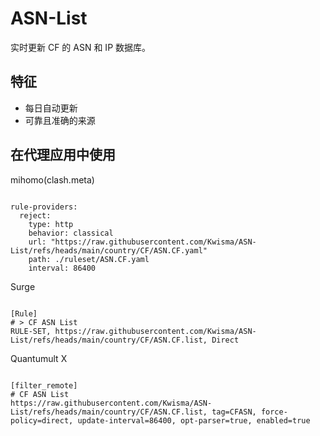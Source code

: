 
# ASN-List

实时更新 CF 的 ASN 和 IP 数据库。

## 特征

- 每日自动更新
- 可靠且准确的来源

## 在代理应用中使用

mihomo(clash.meta)

<pre><code class="language-javascript">
rule-providers:
  reject:
    type: http
    behavior: classical
    url: "https://raw.githubusercontent.com/Kwisma/ASN-List/refs/heads/main/country/CF/ASN.CF.yaml"
    path: ./ruleset/ASN.CF.yaml
    interval: 86400
</code></pre>

Surge

<pre><code class="language-javascript">
[Rule]
# > CF ASN List
RULE-SET, https://raw.githubusercontent.com/Kwisma/ASN-List/refs/heads/main/country/CF/ASN.CF.list, Direct
</code></pre>

Quantumult X

<pre><code class="language-javascript">
[filter_remote]
# CF ASN List
https://raw.githubusercontent.com/Kwisma/ASN-List/refs/heads/main/country/CF/ASN.CF.list, tag=CFASN, force-policy=direct, update-interval=86400, opt-parser=true, enabled=true
</code></pre>
